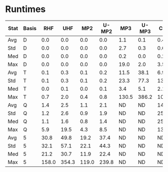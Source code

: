 # Runtimes

| Stat | Basis | RHF | UHF | MP2 | U-MP2 | MP3 | U-MP3 | CCSD | U-CCSD | (T) | U-(T) |
| - | - | - | - | - | - | - | - | - | - | - | - |
| Avg | D | 0.0 | 0.0 | 0.0 | 0.0 | 1.1 | 0.1 | 0.4 | 1.7 | -0.1 | -0.1 |
| Std | D | 0.0 | 0.0 | 0.0 | 0.0 | 2.7 | 0.3 | 0.6 | 2.9 | 0.3 | 1.5 |
| Med | D | 0.0 | 0.0 | 0.0 | 0.0 | 0.2 | 0.0 | 0.2 | 0.7 | -0.0 | 0.0 |
| Max | D | 0.0 | 0.0 | 0.0 | 0.0 | 19.0 | 2.0 | 3.5 | 18.3 | 1.7 | 12.3 |
| Avg | T | 0.1 | 0.3 | 0.1 | 0.2 | 11.5 | 38.1 | 6.9 | 21.8 | -1.8 | 15.0 |
| Std | T | 0.1 | 0.3 | 0.1 | 0.2 | 23.3 | 77.3 | 13.8 | 33.4 | 8.4 | 46.8 |
| Med | T | 0.0 | 0.1 | 0.0 | 0.1 | 3.4 | 5.1 | 2.1 | 8.7 | 0.0 | 1.9 |
| Max | T | 0.7 | 2.0 | 0.4 | 0.8 | 130.5 | 386.2 | 100.4 | 207.6 | 12.4 | 349.0 |
| Avg | Q | 1.4 | 2.5 | 1.1 | 2.1 | ND | ND | 149.6 | 307.7 | -59.1 | 31.9 |
| Std | Q | 1.2 | 2.6 | 0.9 | 1.9 | ND | ND | 255.9 | 362.3 | 174.6 | 361.9 |
| Med | Q | 1.1 | 1.6 | 0.8 | 1.4 | ND | ND | 25.4 | 167.2 | 0.5 | 14.3 |
| Max | Q | 5.9 | 19.5 | 4.3 | 8.5 | ND | ND | 1395.9 | 1379.0 | 243.8 | 1055.5 |
| Avg | 5 | 30.8 | 49.8 | 19.2 | 37.4 | ND | ND | ND | ND | ND | ND |
| Std | 5 | 32.1 | 57.1 | 22.1 | 44.3 | ND | ND | ND | ND | ND | ND |
| Med | 5 | 21.2 | 30.7 | 11.9 | 22.4 | ND | ND | ND | ND | ND | ND |
| Max | 5 | 158.0 | 354.3 | 119.0 | 239.8 | ND | ND | ND | ND | ND | ND |
